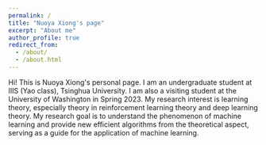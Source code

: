 ```yaml
---
permalink: /
title: "Nuoya Xiong's page"
excerpt: "About me"
author_profile: true
redirect_from: 
  - /about/
  - /about.html
---
```


Hi! This is Nuoya Xiong's personal page. I am an undergraduate student at IIIS (Yao class), Tsinghua University. I am also a visiting student at the University of Washington in Spring 2023. My research interest is learning theory, especially theory in reinforcement learning theory and deep learning theory. My research goal is to understand the phenomenon of machine learning and provide new efficient algorithms from the theoretical aspect, serving as a guide for the application of machine learning. 
